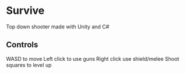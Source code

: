 # Survive
Top down shooter made with Unity and C#

## Controls
WASD to move
Left click to use guns
Right click use shield/melee 
Shoot squares to level up